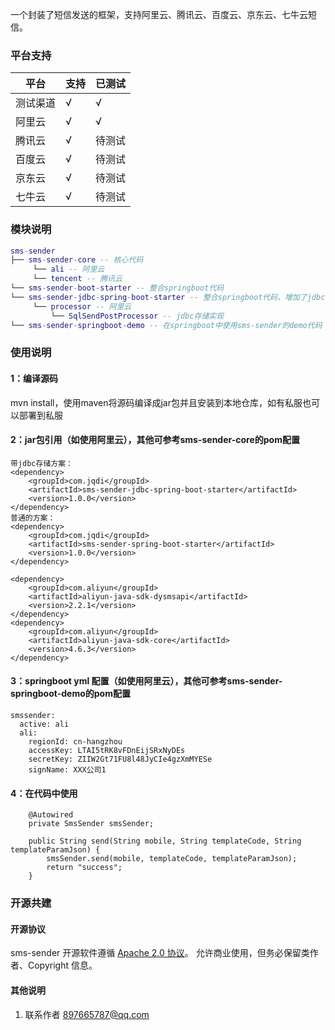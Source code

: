 一个封装了短信发送的框架，支持阿里云、腾讯云、百度云、京东云、七牛云短信。

### 平台支持

| 平台                 | 支持   | 已测试 |
| -------------------- |--------|--------|
| 测试渠道             | √      | √ |
| 阿里云               | √      | √ |
| 腾讯云               | √      | 待测试 |
| 百度云               | √      | 待测试 |
| 京东云               | √      | 待测试 |
| 七牛云               | √      | 待测试 |


### 模块说明

```lua
sms-sender
├── sms-sender-core -- 核心代码
	 └── ali -- 阿里云
	 └── tencent -- 腾讯云
└── sms-sender-boot-starter -- 整合springboot代码
└── sms-sender-jdbc-spring-boot-starter -- 整合springboot代码，增加了jdbc存储方案，自动创建表短信模板(sms_template)、短信发送记录(sms_record)2张表
	 └── processor -- 阿里云
	 	 └── SqlSendPostProcessor -- jdbc存储实现
└── sms-sender-springboot-demo -- 在springboot中使用sms-sender的demo代码
```

### 使用说明

#### 1：编译源码
mvn install，使用maven将源码编译成jar包并且安装到本地仓库，如有私服也可以部署到私服

#### 2：jar包引用（如使用阿里云），其他可参考sms-sender-core的pom配置

```
带jdbc存储方案：
<dependency>
    <groupId>com.jqdi</groupId>
    <artifactId>sms-sender-jdbc-spring-boot-starter</artifactId>
    <version>1.0.0</version>
</dependency>
普通的方案：
<dependency>
    <groupId>com.jqdi</groupId>
    <artifactId>sms-sender-spring-boot-starter</artifactId>
    <version>1.0.0</version>
</dependency>

<dependency>
	<groupId>com.aliyun</groupId>
	<artifactId>aliyun-java-sdk-dysmsapi</artifactId>
	<version>2.2.1</version>
</dependency>
<dependency>
	<groupId>com.aliyun</groupId>
	<artifactId>aliyun-java-sdk-core</artifactId>
	<version>4.6.3</version>
</dependency>
```
#### 3：springboot yml 配置（如使用阿里云），其他可参考sms-sender-springboot-demo的pom配置
```
smssender:
  active: ali
  ali:
    regionId: cn-hangzhou
    accessKey: LTAI5tRK8vFDnEijSRxNyDEs
    secretKey: ZIIW2Gt71FU8l48JyCIe4gzXmMYESe
    signName: XXX公司1
```
#### 4：在代码中使用
```
	@Autowired
	private SmsSender smsSender;

	public String send(String mobile, String templateCode, String templateParamJson) {
		smsSender.send(mobile, templateCode, templateParamJson);
		return "success";
	}
```

### 开源共建

#### 开源协议

sms-sender 开源软件遵循 [Apache 2.0 协议](https://www.apache.org/licenses/LICENSE-2.0.html)。
允许商业使用，但务必保留类作者、Copyright 信息。

#### 其他说明

1. 联系作者 <a href="mailto:897665787@qq.com">897665787@qq.com</a>
